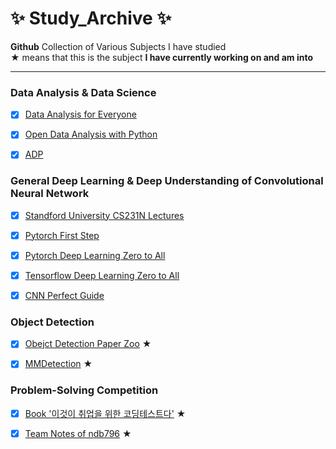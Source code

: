# ✨ Study_Archive ✨
    

**Github** Collection of Various Subjects I have studied    
**★** means that this is the subject **I have currently working on and am into**

---



### Data Analysis & Data Science

- [x] [Data Analysis for Everyone](https://github.com/Seongwoong-sk/Data-Analysis-for-Everyone) 
- [x] [Open Data Analysis with Python](https://github.com/Seongwoong-sk/Open-Data-Analysis-with-Python)
- [x] [ADP](https://github.com/Seongwoong-sk/Open-Data-Analysis-with-Python)


 

### General Deep Learning & Deep Understanding of Convolutional Neural Network

- [x] [Standford University CS231N Lectures](https://github.com/Seongwoong-sk/CS231N_17_KOR_SUB)
- [x] [Pytorch First Step](https://github.com/Seongwoong-sk/Pytorch_First_Step)
- [x] [Pytorch Deep Learning Zero to All](https://github.com/Seongwoong-sk/PyTorch-Deep-Learning-Zero-To-All)
- [x] [Tensorflow Deep Learning Zero to All](https://github.com/Seongwoong-sk/Tensorflow-Deep-Learning-Zero-To-All)
- [x] [CNN Perfect Guide](https://github.com/Seongwoong-sk/CNN_Perfect_Guide)



### Object Detection

- [x] [Obejct Detection Paper Zoo](https://github.com/Seongwoong-sk/deep_learning_object_detection) ★
- [x] [MMDetection](https://github.com/Seongwoong-sk/mmdetection) ★
 
      
      
### Problem-Solving Competition
- [x] [Book '이것이 취업을 위한 코딩테스트다'](https://github.com/Seongwoong-sk/python-for-coding-test) ★
- [x] [Team Notes of ndb796](https://github.com/Seongwoong-sk/Python-Competitive-Programming-Team-Notes) ★








